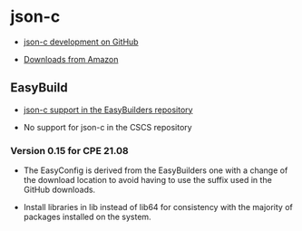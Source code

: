 # json-c

  * [json-c development on GitHub](https://github.com/json-c/json-c)

  * [Downloads from Amazon](https://s3.amazonaws.com/json-c_releases/releases/index.html)


## EasyBuild

  * [json-c support in the EasyBuilders repository]()

  * No support for json-c in the CSCS repository


### Version 0.15 for CPE 21.08

  * The EasyConfig is derived from the EasyBuilders one with a change of
    the download location to avoid having to use the suffix used in the
    GitHub downloads.

  * Install libraries in lib instead of lib64 for consistency with the
    majority of packages installed on the system.
